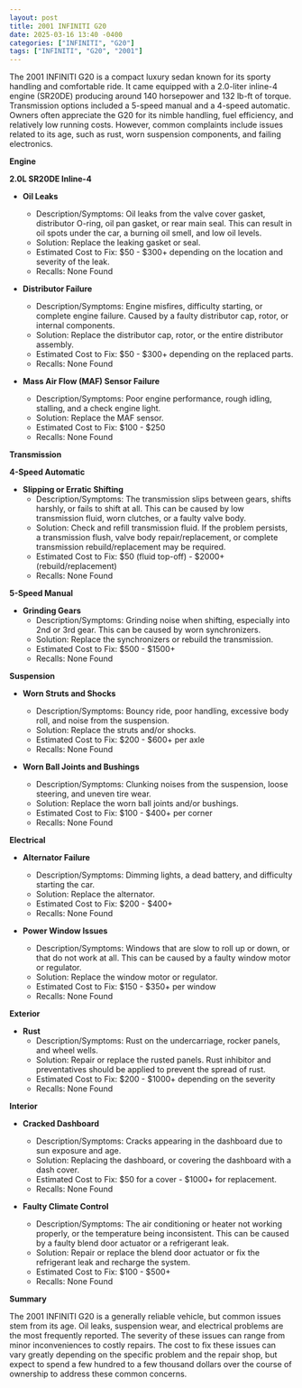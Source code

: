 ```yaml
---
layout: post
title: 2001 INFINITI G20
date: 2025-03-16 13:40 -0400
categories: ["INFINITI", "G20"]
tags: ["INFINITI", "G20", "2001"]
---
```

The 2001 INFINITI G20 is a compact luxury sedan known for its sporty handling and comfortable ride. It came equipped with a 2.0-liter inline-4 engine (SR20DE) producing around 140 horsepower and 132 lb-ft of torque. Transmission options included a 5-speed manual and a 4-speed automatic. Owners often appreciate the G20 for its nimble handling, fuel efficiency, and relatively low running costs. However, common complaints include issues related to its age, such as rust, worn suspension components, and failing electronics.

**Engine**

**2.0L SR20DE Inline-4**

*   **Oil Leaks**
    *   Description/Symptoms: Oil leaks from the valve cover gasket, distributor O-ring, oil pan gasket, or rear main seal. This can result in oil spots under the car, a burning oil smell, and low oil levels.
    *   Solution: Replace the leaking gasket or seal.
    *   Estimated Cost to Fix: $50 - $300+ depending on the location and severity of the leak.
    *   Recalls: None Found

*   **Distributor Failure**
    *   Description/Symptoms: Engine misfires, difficulty starting, or complete engine failure. Caused by a faulty distributor cap, rotor, or internal components.
    *   Solution: Replace the distributor cap, rotor, or the entire distributor assembly.
    *   Estimated Cost to Fix: $50 - $300+ depending on the replaced parts.
    *   Recalls: None Found

*   **Mass Air Flow (MAF) Sensor Failure**
    *   Description/Symptoms: Poor engine performance, rough idling, stalling, and a check engine light.
    *   Solution: Replace the MAF sensor.
    *   Estimated Cost to Fix: $100 - $250
    *   Recalls: None Found

**Transmission**

**4-Speed Automatic**

*   **Slipping or Erratic Shifting**
    *   Description/Symptoms: The transmission slips between gears, shifts harshly, or fails to shift at all. This can be caused by low transmission fluid, worn clutches, or a faulty valve body.
    *   Solution: Check and refill transmission fluid. If the problem persists, a transmission flush, valve body repair/replacement, or complete transmission rebuild/replacement may be required.
    *   Estimated Cost to Fix: $50 (fluid top-off) - $2000+ (rebuild/replacement)
    *   Recalls: None Found

**5-Speed Manual**

*   **Grinding Gears**
    *   Description/Symptoms: Grinding noise when shifting, especially into 2nd or 3rd gear. This can be caused by worn synchronizers.
    *   Solution: Replace the synchronizers or rebuild the transmission.
    *   Estimated Cost to Fix: $500 - $1500+
    *   Recalls: None Found

**Suspension**

*   **Worn Struts and Shocks**
    *   Description/Symptoms: Bouncy ride, poor handling, excessive body roll, and noise from the suspension.
    *   Solution: Replace the struts and/or shocks.
    *   Estimated Cost to Fix: $200 - $600+ per axle
    *   Recalls: None Found

*   **Worn Ball Joints and Bushings**
    *   Description/Symptoms: Clunking noises from the suspension, loose steering, and uneven tire wear.
    *   Solution: Replace the worn ball joints and/or bushings.
    *   Estimated Cost to Fix: $100 - $400+ per corner
    *   Recalls: None Found

**Electrical**

*   **Alternator Failure**
    *   Description/Symptoms: Dimming lights, a dead battery, and difficulty starting the car.
    *   Solution: Replace the alternator.
    *   Estimated Cost to Fix: $200 - $400+
    *   Recalls: None Found

*   **Power Window Issues**
    *   Description/Symptoms: Windows that are slow to roll up or down, or that do not work at all. This can be caused by a faulty window motor or regulator.
    *   Solution: Replace the window motor or regulator.
    *   Estimated Cost to Fix: $150 - $350+ per window
    *   Recalls: None Found

**Exterior**

*   **Rust**
    *   Description/Symptoms: Rust on the undercarriage, rocker panels, and wheel wells.
    *   Solution: Repair or replace the rusted panels. Rust inhibitor and preventatives should be applied to prevent the spread of rust.
    *   Estimated Cost to Fix: $200 - $1000+ depending on the severity
    *   Recalls: None Found

**Interior**

*   **Cracked Dashboard**
    *   Description/Symptoms: Cracks appearing in the dashboard due to sun exposure and age.
    *   Solution: Replacing the dashboard, or covering the dashboard with a dash cover.
    *   Estimated Cost to Fix: $50 for a cover - $1000+ for replacement.
    *   Recalls: None Found

*   **Faulty Climate Control**
    *   Description/Symptoms: The air conditioning or heater not working properly, or the temperature being inconsistent. This can be caused by a faulty blend door actuator or a refrigerant leak.
    *   Solution: Repair or replace the blend door actuator or fix the refrigerant leak and recharge the system.
    *   Estimated Cost to Fix: $100 - $500+
    *   Recalls: None Found

**Summary**

The 2001 INFINITI G20 is a generally reliable vehicle, but common issues stem from its age. Oil leaks, suspension wear, and electrical problems are the most frequently reported. The severity of these issues can range from minor inconveniences to costly repairs. The cost to fix these issues can vary greatly depending on the specific problem and the repair shop, but expect to spend a few hundred to a few thousand dollars over the course of ownership to address these common concerns.

